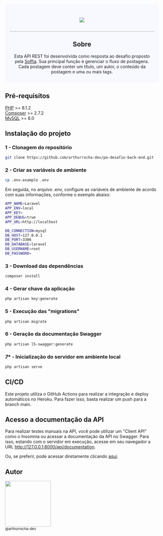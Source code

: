<div style="background-color: #F8F8FF; color: rgb(28 31 36); padding: 15px; border-radius: 15px;">
  <div style="padding: 15px; text-align: center; border-bottom: 1px solid #A9A9A9">
    <p>
      <a href="https://www.soffia.co/" alt="Logo da empresa Soffia" target="_blank">
        <img src="https://www.soffia.co/assets/logo.svg">
      </a>
    </p>
  </div>

  <section style="text-align: center;">
    <h2>Sobre</h2>
    <p>Esta API REST foi desenvolvida como resposta ao desafio proposto pela <a href="https://www.soffia.co/">Soffia</a>. Sua principal função é gerenciar o fluxo de postagens. Cada postagem deve conter um título, um autor, o conteúdo da postagem e uma ou mais tags.</p>
  </section>
</div>

## Pré-requisitos
[PHP](https://www.php.net/docs.php) >= 8.1.2<br>
[Composer](https://getcomposer.org/) >= 2.7.2<br>
[MySQL](https://www.mysql.com/) >= 8.0<br>

## Instalação do projeto

### **1** - Clonagem do repositório
```bash
git clone https://github.com/arthurrocha-dev/pa-desafio-back-end.git
```

### **2** - Criar as variáveis de ambiente
```bash
cp .env.example .env
```

Em seguida, no arquivo .env, configure as variáveis de ambiente de acordo com suas informações, conforme o exemplo abaixo:

```bash
APP_NAME=Laravel
APP_ENV=local
APP_KEY=
APP_DEBUG=true
APP_URL=http://localhost

DB_CONNECTION=mysql
DB_HOST=127.0.0.1
DB_PORT=3306
DB_DATABASE=laravel
DB_USERNAME=root
DB_PASSWORD=
```

### **3** - Download das dependências
```bash
composer install
```

### **4** - Gerar chave da aplicação
```bash
php artisan key:generate
```

### **5** -  Execução das "migrations"
```bash
php artisan migrate
```

### **6** - Geração da documentação Swagger
```bash
php artisan l5-swagger:generate
```

### *7** - Inicialização do servidor em ambiente local
```bash
php artisan serve
```

## CI/CD
Este projeto utiliza o GitHub Actions para realizar a integração e deploy automáticos no Heroku. Para fazer isso, basta realizar um push para a branch main.

## Acesso a documentação da API
Para realizar testes manuais na API, você pode utilizar um "Client API" como o Insomnia ou acessar a documentação da API no Swagger. Para isso, estando com o servidor em execução, acesse em seu navegador a URL http://127.0.0.1:8000/api/documentation.

Ou, se preferir, pode acessar diretamente clicando [aqui](http://desafio-soffia-backend.arthurrocha.dev.br/api/documentation).

## Autor
<img src="https://avatars.githubusercontent.com/u/94405748?s=400&u=e322404a295ecdf9311fec369f6b97964a6c7527&v=4" width="150"><br><sub>@arthurrocha-dev</sub>